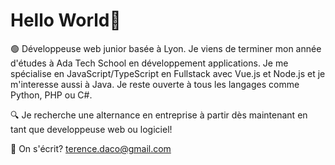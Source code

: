 # Hello World👋

🟢 Développeuse web junior basée à Lyon. Je viens de terminer mon année d'études à Ada Tech School en développement applications.
Je me spécialise en JavaScript/TypeScript en Fullstack avec Vue.js et Node.js et je m'interesse aussi à Java. Je reste ouverte à tous les langages comme Python, PHP ou C#.

🔍 Je recherche une alternance en entreprise à partir dès maintenant en tant que developpeuse web ou logiciel!

📨 On s'écrit? terence.daco@gmail.com
